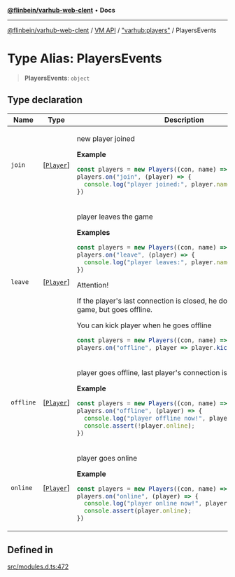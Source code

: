 [**@flinbein/varhub-web-clent**](../../../../README.md) • **Docs**

***

[@flinbein/varhub-web-clent](../../../../README.md) / [VM API](../../../README.md) / ["varhub:players"](../README.md) / PlayersEvents

# Type Alias: PlayersEvents

> **PlayersEvents**: `object`

## Type declaration

<table>
<thead>
<tr>
<th>Name</th>
<th>Type</th>
<th>Description</th>
<th>Defined in</th>
</tr>
</thead>
<tbody>
<tr>
<td>

`join`

</td>
<td>

[[`Player`](../interfaces/Player.md)]

</td>
<td>

new player joined

**Example**

```typescript
const players = new Players((con, name) => String(name));
players.on("join", (player) => {
  console.log("player joined:", player.name);
})
```

</td>
<td>

[src/modules.d.ts:483](https://github.com/flinbein/varhub-web-client/blob/9ecf9faa0473dfd9f06f675501d3dfc1416cf094/src/modules.d.ts#L483)

</td>
</tr>
<tr>
<td>

`leave`

</td>
<td>

[[`Player`](../interfaces/Player.md)]

</td>
<td>

player leaves the game

**Examples**

```typescript
const players = new Players((con, name) => String(name));
players.on("leave", (player) => {
  console.log("player leaves:", player.name);
})
```

Attention!

If the player's last connection is closed, he does not leave the game, but goes offline.

You can kick player when he goes offline

```typescript
const players = new Players((con, name) => String(name));
players.on("offline", player => player.kick("disconnected"))
```

</td>
<td>

[src/modules.d.ts:505](https://github.com/flinbein/varhub-web-client/blob/9ecf9faa0473dfd9f06f675501d3dfc1416cf094/src/modules.d.ts#L505)

</td>
</tr>
<tr>
<td>

`offline`

</td>
<td>

[[`Player`](../interfaces/Player.md)]

</td>
<td>

player goes offline, last player's connection is closed.

**Example**

```typescript
const players = new Players((con, name) => String(name));
players.on("offline", (player) => {
  console.log("player offline now!", player.name);
  console.assert(!player.online);
})
```

</td>
<td>

[src/modules.d.ts:529](https://github.com/flinbein/varhub-web-client/blob/9ecf9faa0473dfd9f06f675501d3dfc1416cf094/src/modules.d.ts#L529)

</td>
</tr>
<tr>
<td>

`online`

</td>
<td>

[[`Player`](../interfaces/Player.md)]

</td>
<td>

player goes online

**Example**

```typescript
const players = new Players((con, name) => String(name));
players.on("online", (player) => {
  console.log("player online now!", player.name);
  console.assert(player.online);
})
```

</td>
<td>

[src/modules.d.ts:517](https://github.com/flinbein/varhub-web-client/blob/9ecf9faa0473dfd9f06f675501d3dfc1416cf094/src/modules.d.ts#L517)

</td>
</tr>
</tbody>
</table>

## Defined in

[src/modules.d.ts:472](https://github.com/flinbein/varhub-web-client/blob/9ecf9faa0473dfd9f06f675501d3dfc1416cf094/src/modules.d.ts#L472)
